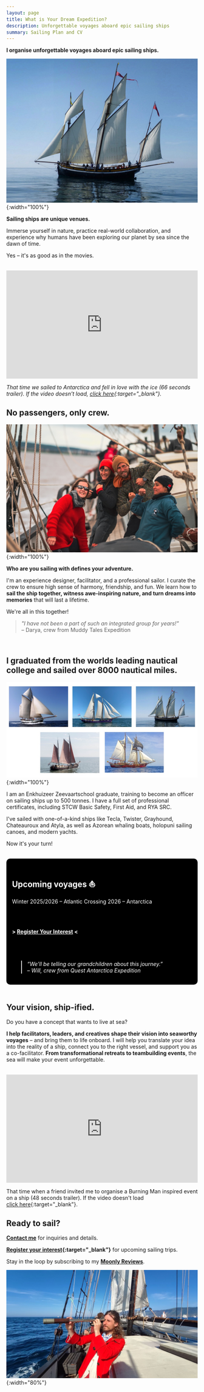 ```yaml
---
layout: page
title: What is Your Dream Expedition?
description: Unforgettable voyages aboard epic sailing ships
summary: Sailing Plan and CV
---
```


**I organise unforgettable voyages aboard epic sailing ships.**

![Grayhound sailing ship](/assets/grayhound.jpg){:width="100%"}

**Sailing ships are unique venues.** 

Immerse yourself in nature, practice real-world collaboration, and experience why humans have been exploring our planet by sea since the dawn of time.

Yes – it's as good as in the movies.
<br><br>


<div style="position: relative; padding-bottom: 56.25%; height: 0; overflow: hidden;">
  <iframe 
    src="https://www.youtube.com/embed/oPWdbLtSTL4" 
    frameborder="0" 
    allowfullscreen 
    style="position: absolute; top: 0; left: 0; width: 100%; height: 100%;">
  </iframe>
</div>

*That time we sailed to Antarctica and fell in love with the ice (66 seconds trailer). If the video doesn’t load, [click here](https://youtu.be/oPWdbLtSTL4){:target="_blank"}.*

## No passengers, only crew.

![Michał with 3 happy crew members celebrating successful sailing manouver](/assets/sailing-crew.jpg){:width="100%"}

**Who are you sailing with defines your adventure.**

I'm an experience designer, facilitator, and a professional sailor. I curate the crew to ensure high sense of harmony, friendship, and fun. We learn how to **sail the ship together, witness awe-inspiring nature, and turn dreams into memories** that will last a lifetime.

We're all in this together!

>*"I have not been a part of such an integrated group for years!"*<br>
>– Darya, crew from Muddy Tales Expedition
<br>

## I graduated from the worlds leading nautical college and sailed over 8000 nautical miles.

![Five beautiful sailing ships](/assets/ship-gallery.jpg){:width="100%"}

I am an Enkhuizeer Zeevaartschool graduate, training to become an officer on sailing ships up to 500 tonnes. I have a full set of professional certificates, including STCW Basic Safety, First Aid, and RYA SRC.

I've sailed with one-of-a-kind ships like Tecla, Twister, Grayhound, Chateauroux and Atyla, as well as Azorean whaling boats, holopuni sailing canoes, and modern yachts.

Now it's your turn!

<br>

<div style="background-color: black; color: white; padding: 15px; border-radius: 10px;">

<h2>Upcoming voyages ⛵️</h2>

Winter 2025/2026 – Atlantic Crossing
2026 – Antarctica

<br><br>

<b> > <a href="https://airtable.com/appzKWA8eHw3V02t2/pag0n2980VvLbgUTM/form" target="_blank"  style="color: white;">Register Your Interest</a> < </b>

<br><br>

  <blockquote style="color: white; font-style: italic; margin-top: 20px;">
    “We’ll be telling our grandchildren about this journey.”<br>
    – Will, crew from Quest Antarctica Expedition
  </blockquote>

</div>

<br>

## Your vision, ship-ified.

Do you have a concept that wants to live at sea?  
  
**I help facilitators, leaders, and creatives shape their vision into seaworthy voyages** – and bring them to life onboard. I will help you translate your idea into the reality of a ship, connect you to the right vessel, and support you as a co-facilitator. **From transformational retreats to teambuilding events**, the sea will make your event unforgettable.

<br>

<div style="position: relative; padding-bottom: 56.25%; height: 0; overflow: hidden;">
  <iframe 
    src="http://www.youtube.com/embed/dPkeRCvKJp8" 
    frameborder="0" 
    allowfullscreen 
    style="position: absolute; top: 0; left: 0; width: 100%; height: 100%;">
  </iframe>
</div>

That time when a friend invited me to organise a Burning Man inspired event on a ship (48 seconds trailer). If the video doesn't load [click here](https://youtu.be/dPkeRCvKJp8){:target="_blank"}.

## Ready to sail?

**[Contact me](/contact)** for inquiries and details.  
  
**[Register your interest](https://airtable.com/appzKWA8eHw3V02t2/pag0n2980VvLbgUTM/form){:target="_blank"}** for upcoming sailing trips.  
  
Stay in the loop by subscribing to my **[Moonly Reviews](/moonly-reviews)**.

![Michał on board wooden sailing ship looking through a spyglass](/assets/michal-officer.jpg){:width="80%"}